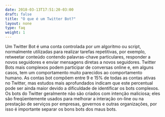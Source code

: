 ```yaml
---
date: 2018-03-13T17:51:20-03:00
draft: false
title: "O que é um Twitter Bot?"
layout: none
type: faq
weight: 1
---
```

Um Twitter Bot é uma conta controlada por um algoritmo ou script, normalmente utilizadas para realizar tarefas repetitivas, por exemplo, retweetar conteúdo contendo palavras-chave particulares, responder a novos seguidores e enviar mensagens diretas a novos seguidores. Twitter Bots mais complexos podem participar de conversas online e, em alguns casos, tem um comportamento muito parecidos ao comportamento humano. As contas bot compõem entre 9 e 15% de todas as contas ativas no Twitter, mas estudos mais aprofundados indicam que este percentual pode ser ainda maior devido a dificuldade de identificar os bots complexos. Os bots do Twitter geralmente não são criados com intenção maliciosa; eles são freqüentemente usados ​​para melhorar a interação on-line ou na prestação de serviços por empresas, governos e outras organizações, por isso é importante separar os bons bots dos maus bots.
